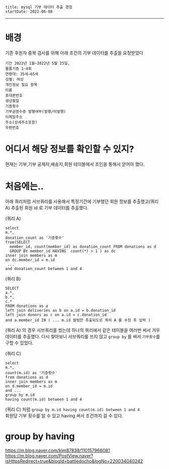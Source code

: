 ```
title: mysql 기부 데이터 추출 경험
startDate: 2022-06-08
```
---

# 배경

기존 후원자 중복 검사를 위해 아래 조건의 기부 데이터를 추출을 요청받았다
```
기간 2022년 1월~2022년 5월 25일, 
물품기증 1~4회
연령대: 35세~65세
성별: 여성
개인정보 필요 항목
이름
휴대폰번호
생년월일
기증횟수
기부금영수증 발행여부(발행/미발행)
이메일주소
주소(상세주소포함)
우편번호
```

# 어디서 해당 정보를 확인할 수 있지?
현재는 기부,기부 공제자,배송지,회원 테이블에서 조인을 통해서 얻어야 했다.

# 처음에는..

아래 쿼리처럼 서브쿼리를 사용해서 
특정기간에 기부했던 회원 정보를 추출했고(쿼리 A)
추출된 회원 id 로 기부 데이터를 추출했다.


(쿼리 A)
```
select  
m.*, 
donation_count as '기증횟수'
from(SELECT 
  member_id, count(member_id) as donation_count FROM donations as d
  GROUP BY member_id HAVING  count(*) > 1 ) as dc
inner join members as m
on dc.member_id = m.id
 ...
and donation_count between 1 and 4
```
(쿼리 B)
```
SELECT
a.*,
b.*,
c.*
FROM donations as a
left join deliveries as b on a.id = b.donation_id
left join donors as c on a.id = c.donation_id
and a.member_id IN ( ... m.id 컬럼만 추출되도로 쿼리 A 를 수정 후 입력 )

```

(쿼리 A) 의 경우 서브쿼리를 썼는데 하나의 쿼리에서 같은 테이블을 여러번 써서 겨우 데이터를 추출했다.
다시 찾아보니 서브쿼리를 쓰지 않고 `group by` 를 써서  `기부횟수`를 구할 수 있었다.

(쿼리 C)
```
select
m.*,
count(m.id) as '기증횟수'
from donations as d
inner join members as m
on d.member_id = m.id
and ...
group by m.id
having count(m.id) between 1 and 4
```
(쿼리 C) 처럼 `group by m.id having count(m.id) between 1 and 4`  
회원당 기부 횟수를 알 수 있고 having 써서 조건까지 걸 수 있다.



# group by having
https://m.blog.naver.com/kim87838/110157966081
https://m.blog.naver.com/PostView.naver?isHttpsRedirect=true&blogId=battledocho&logNo=220034040242
